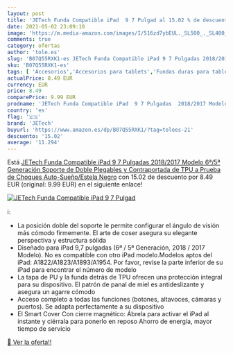 ```yaml
---
layout: post
title: 'JETech Funda Compatible iPad  9 7 Pulgad al 15.02 % de descuento'
date: 2021-05-02 23:09:10
image: 'https://m.media-amazon.com/images/I/516zd7ybEUL._SL500_._SL400_.jpg'
comments: true
category: ofertas
author: 'tole.es'
slug: 'B07Q55RXK1-es JETech Funda Compatible iPad 9 7 Pulgadas 2018/2017 Modelo...'
sku: 'B07Q55RXK1-es'
tags: [ 'Accesorios','Accesorios para tablets','Fundas duras para tablets','Fundas para tablets','Informática','ipad','jetech', ]
actualPrice: 8.49 EUR
currency: EUR
price: 8.49
comparePrice: 9.99 EUR
prodname: 'JETech Funda Compatible iPad  9 7 Pulgadas  2018/2017 Modelo  6ª/5ª Generación   Soporte de Doble Plegables y Contraportada de TPU a Prueba de Choques  Auto-Sueño/Estela  Negro'
country: 'es'
flag: '🇪🇸'
brand: 'JETech'
buyurl: 'https://www.amazon.es/dp/B07Q55RXK1/?tag=tolees-21'
descuento: '15.02'
average: '11.294'
---
```


Está [JETech Funda Compatible iPad  9 7 Pulgadas  2018/2017 Modelo  6ª/5ª Generación   Soporte de Doble Plegables y Contraportada de TPU a Prueba de Choques  Auto-Sueño/Estela  Negro](https://www.amazon.es/dp/B07Q55RXK1/?tag=tolees-21) con 15.02 de descuento por 8.49 EUR (original: 9.99 EUR) en el siguiente enlace!

[![JETech Funda Compatible iPad  9 7 Pulgad](https://m.media-amazon.com/images/I/516zd7ybEUL._SL500_._SL400_.jpg)](https://www.amazon.es/dp/B07Q55RXK1/?tag=tolees-21)

ℹ️:

- La posición doble del soporte le permite configurar el ángulo de visión más cómodo firmemente. El arte de coser asegura su elegante perspectiva y estructura sólida
- Diseñado para iPad 9,7 pulgadas (6ª / 5ª Generación, 2018 / 2017 Modelo). No es compatible con otro iPad modelo.Modelos aptos del iPad: A1822/A1823/A1893/A1954. Por favor, revise la parte inferior de su iPad para encontrar el número de modelo
- La tapa de PU y la funda detrás de TPU ofrecen una protección integral para su dispositivo. El patrón de panal de miel es antideslizante y asegura un agarre cómodo
- Acceso completo a todas las funciones (botones, altavoces, cámaras y puertos). Se adapta perfectamente a su dispositivo
- El Smart Cover Con cierre magnético: Ábrela para activar el iPad al instante y ciérrala para ponerlo en reposo Ahorro de energía, mayor tiempo de servicio

[🛒 Ver la oferta!!](https://www.amazon.es/dp/B07Q55RXK1/?tag=tolees-21)
